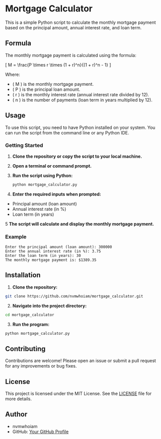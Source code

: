 # Mortgage Calculator

This is a simple Python script to calculate the monthly mortgage payment based on the principal amount, annual interest rate, and loan term.

## Formula

The monthly mortgage payment is calculated using the formula:

\[ M = \frac{P \times r \times (1 + r)^n}{(1 + r)^n - 1} \]

Where:

- \( M \) is the monthly mortgage payment.
- \( P \) is the principal loan amount.
- \( r \) is the monthly interest rate (annual interest rate divided by 12).
- \( n \) is the number of payments (loan term in years multiplied by 12).

## Usage

To use this script, you need to have Python installed on your system. You can run the script from the command line or any Python IDE.

### Getting Started

1. **Clone the repository or copy the script to your local machine.**

2. **Open a terminal or command prompt.**

3. **Run the script using Python:**

   ```sh
   python mortgage_calculator.py
   ```

4. **Enter the required inputs when prompted:**

- Principal amount (loan amount)
- Annual interest rate (in %)
- Loan term (in years)

5 **The script will calculate and display the monthly mortgage payment.**

### Example

```text
Enter the principal amount (loan amount): 300000
Enter the annual interest rate (in %): 3.75
Enter the loan term (in years): 30
The monthly mortgage payment is: $1389.35
```

## Installation

1. **Clone the repository:**

```bash
git clone https://github.com/nvmwhoiam/mortgage_calculator.git
```

2. **Navigate into the project directory:**

```bash
cd mortgage_calculator
```

3. **Run the program:**

```bash
python mortgage_calculator.py
```

## Contributing

Contributions are welcome! Please open an issue or submit a pull request for any improvements or bug fixes.

## License

This project is licensed under the MIT License. See the [LICENSE](LICENSE) file for more details.

## Author

- nvmwhoiam
- GitHub: <a href="https://github.com/nvmwhoiam">Your GitHub Profile</a>

